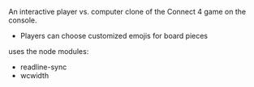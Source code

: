 An interactive player vs. computer clone of the Connect 4 game on the console.
- Players can choose customized emojis for board pieces

uses the node modules:
- readline-sync
- wcwidth
